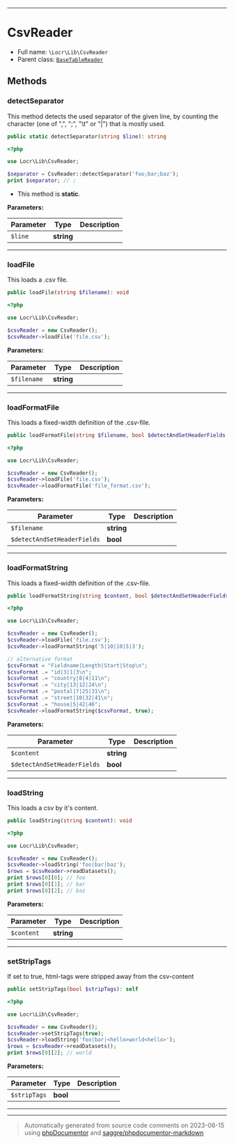 ***

# CsvReader





* Full name: `\Locr\Lib\CsvReader`
* Parent class: [`BaseTableReader`](./BaseTableReader.md)




## Methods


### detectSeparator

This method detects the used separator of the given line, by counting the character
(one of ",", ";", "\t" or "|") that is mostly used.

```php
public static detectSeparator(string $line): string
```

```php
<?php

use Locr\Lib\CsvReader;

$separator = CsvReader::detectSeparator('foo;bar;baz');
print $separator; // ;
```

* This method is **static**.




**Parameters:**

| Parameter | Type | Description |
|-----------|------|-------------|
| `$line` | **string** |  |




***

### loadFile

This loads a .csv file.

```php
public loadFile(string $filename): void
```

```php
<?php

use Locr\Lib\CsvReader;

$csvReader = new CsvReader();
$csvReader->loadFile('file.csv');
```






**Parameters:**

| Parameter | Type | Description |
|-----------|------|-------------|
| `$filename` | **string** |  |




***

### loadFormatFile

This loads a fixed-width definition of the .csv-file.

```php
public loadFormatFile(string $filename, bool $detectAndSetHeaderFields = false): void
```

```php
<?php

use Locr\Lib\CsvReader;

$csvReader = new CsvReader();
$csvReader->loadFile('file.csv');
$csvReader->loadFormatFile('file_format.csv');
```






**Parameters:**

| Parameter | Type | Description |
|-----------|------|-------------|
| `$filename` | **string** |  |
| `$detectAndSetHeaderFields` | **bool** |  |




***

### loadFormatString

This loads a fixed-width definition of the .csv-file.

```php
public loadFormatString(string $content, bool $detectAndSetHeaderFields = false): void
```

```php
<?php

use Locr\Lib\CsvReader;

$csvReader = new CsvReader();
$csvReader->loadFile('file.csv');
$csvReader->loadFormatString('5|10|10|5|3');

// alternative format
$csvFormat = "Fieldname|Length|Start|Stop\n";
$csvFormat .= "id|3|1|3\n";
$csvFormat .= "country|8|4|11\n";
$csvFormat .= "city|13|12|24\n";
$csvFormat .= "postal|7|25|31\n";
$csvFormat .= "street|10|32|41\n";
$csvFormat .= "house|5|42|46";
$csvReader->loadFormatString($csvFormat, true);
```






**Parameters:**

| Parameter | Type | Description |
|-----------|------|-------------|
| `$content` | **string** |  |
| `$detectAndSetHeaderFields` | **bool** |  |




***

### loadString

This loads a csv by it's content.

```php
public loadString(string $content): void
```

```php
<?php

use Locr\Lib\CsvReader;

$csvReader = new CsvReader();
$csvReader->loadString('foo|bar|baz');
$rows = $csvReader->readDatasets();
print $rows[0][0]; // foo
print $rows[0][1]; // bar
print $rows[0][2]; // baz
```






**Parameters:**

| Parameter | Type | Description |
|-----------|------|-------------|
| `$content` | **string** |  |




***

### setStripTags

If set to true, html-tags were stripped away from the csv-content

```php
public setStripTags(bool $stripTags): self
```

```php
<?php

use Locr\Lib\CsvReader;

$csvReader = new CsvReader();
$csvReader->setStripTags(true);
$csvReader->loadString('foo|bar|<hello>world<hello>');
$rows = $csvReader->readDatasets();
print $rows[0][2]; // world
```






**Parameters:**

| Parameter | Type | Description |
|-----------|------|-------------|
| `$stripTags` | **bool** |  |




***


***
> Automatically generated from source code comments on 2023-06-15 using [phpDocumentor](http://www.phpdoc.org/) and [saggre/phpdocumentor-markdown](https://github.com/Saggre/phpDocumentor-markdown)
